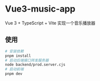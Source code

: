 # Vue3-music-app

Vue 3 + TypeScript + Vite 实现一个音乐播放器

## 使用

```sh
# 安装依赖
pnpm install
# 启动后端接口转发服务器
node backend/prod.server.cjs
# 启动前端
pnpm dev
```

